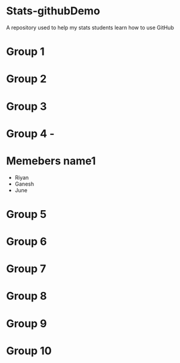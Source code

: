 # Stats-githubDemo
A repository used to help my stats students learn how to use GitHub

Group 1
===

Group 2
===

Group 3
===

Group 4 - 
===

# Memebers name1

+ Riyan
+ Ganesh
+ June



Group 5
===

Group 6
===

Group 7
===

Group 8
===

Group 9
===

Group 10
===
